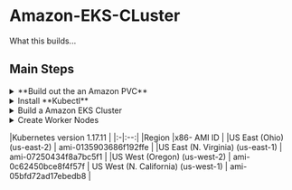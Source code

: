 # Amazon-EKS-CLuster

What this builds...


## Main Steps
<details>
  <summary> **Build out the an Amazon PVC** </summary>
  
  ## Heading
## Build a VPC
[Amazon EKS Cloudformation VPC template](https://amazon-eks.s3-us-west-2.amazonaws.com/cloudformation/2018-11-07/amazon-eks-sample.yaml) 

```
https://amazon-eks.s3-us-west-2.amazonaws.com/cloudformation/2018-11-07/amazon-eks-sample.yaml
```

  1. A numbered
  2. list
     * With some
     * Sub bullets
</details>

<details>
  <summary> Install **Kubectl**</summary>

     * Sub bullets
</details>

<details>
  <summary> Build a Amazon EKS Cluster </summary>
3.  ($0.20/hr)
     * Sub bullets
</details>

<details>
  <summary> Create Worker Nodes </summary>
#### Estimated Cost -  hourly cost of running the ec2 servers

[Check here!](https://docs.aws.amazon.com/eks/latest/userguide/eks-optimized-ami.html#gpu-ami) to ensure you are using appropriate versions 

The AWS CloudFormation node template:  
```
https://amazon-eks.s3.us-west-2.amazonaws.com/cloudformation/2020-10-29/amazon-eks-nodegroup.yaml  
```


|Kubernetes version 1.18.8 |
|:-|:--:|
|Region	|x86- AMI ID	 |
|US East (Ohio) (us-east-2)  | ami-0dc6bc43da1b962d8	|
|US East (N. Virginia) (us-east-1) | ami-0fae38e27c6113140	|
|US West (Oregon) (us-west-2)	 | ami-04f0f3d381d07e0b6 |
US West (N. California) (us-west-1)	| ami-002e04ca6d86d255e |



</details>

 |Kubernetes version 1.17.11 |
|:-|:--:|
|Region	|x86- AMI ID	 |
|US East (Ohio) (us-east-2)  | ami-0135903686f192ffe	|
|US East (N. Virginia) (us-east-1) |	ami-07250434f8a7bc5f1 |
|US West (Oregon) (us-west-2)	 | ami-0c62450bce8f4f57f |
US West (N. California) (us-west-1)	| ami-05bfd72ad17ebedb8 | 

